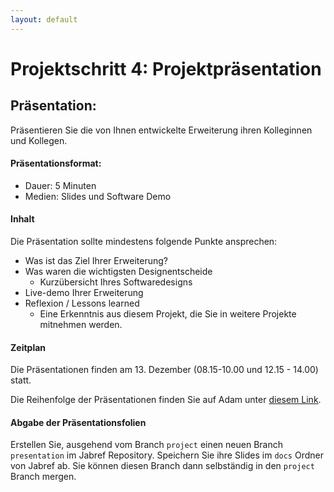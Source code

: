 ```yaml
---
layout: default
---
```

# Projektschritt 4: Projektpräsentation

## Präsentation:
Präsentieren Sie die von Ihnen entwickelte Erweiterung ihren Kolleginnen und Kollegen.

#### Präsentationsformat:

* Dauer: 5 Minuten
* Medien: Slides und Software Demo

#### Inhalt

Die Präsentation sollte mindestens folgende Punkte ansprechen:

* Was ist das Ziel Ihrer Erweiterung? 
* Was waren die wichtigsten Designentscheide
    * Kurzübersicht Ihres Softwaredesigns
* Live-demo Ihrer Erweiterung 
* Reflexion / Lessons learned
    * Eine Erkenntnis aus diesem Projekt, die Sie in weitere Projekte mitnehmen werden.

#### Zeitplan
Die Präsentationen finden am 13. Dezember (08.15-10.00 und 12.15 - 14.00) statt. 

Die Reihenfolge der Präsentationen finden Sie auf Adam unter [diesem Link](https://adam.unibas.ch/goto_adam_file_1709283.html).

#### Abgabe der Präsentationsfolien

Erstellen Sie, ausgehend vom Branch ```project``` einen neuen Branch ```presentation``` im Jabref Repository. Speichern Sie ihre Slides im ```docs``` Ordner von Jabref ab. Sie können diesen Branch dann selbständig in den `project` Branch mergen.





